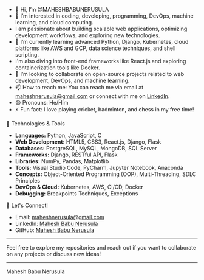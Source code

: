 - 👋 Hi, I’m @MAHESHBABUNERUSULA
- 👀 I’m interested in coding, developing, programming, DevOps, machine learning, and cloud computing.
- I am passionate about building scalable web applications, optimizing development workflows, and exploring new technologies.
- 🌱 I’m currently learning advanced Python, Django, Kubernetes, cloud platforms like AWS and GCP, data science techniques, and shell scripting.
- I'm also diving into front-end frameworks like React.js and exploring containerization tools like Docker.
- 💞️ I’m looking to collaborate on open-source projects related to web development, DevOps, and machine learning.
- 📫 How to reach me: You can reach me via email at maheshnerusula@gmail.com or connect with me on [LinkedIn](https://www.linkedin.com/in/maheshnerusula/).
- 😄 Pronouns: He/Him
- ⚡ Fun fact: I love playing cricket, badminton, and chess in my free time!

🔧 Technologies & Tools

- **Languages:** Python, JavaScript, C
- **Web Development:** HTML5, CSS3, React.js, Django, Flask
- **Databases:** PostgreSQL, MySQL, MongoDB, SQL Server
- **Frameworks:** Django, RESTful API, Flask
- **Libraries:** NumPy, Pandas, Matplotlib
- **Tools:** Visual Studio Code, PyCharm, Jupyter Notebook, Anaconda
- **Concepts:** Object-Oriented Programming (OOP), Multi-Threading, SDLC Principles
- **DevOps & Cloud:** Kubernetes, AWS,  CI/CD, Docker
- **Debugging:** Breakpoints Techniques, Exceptions

💬 Let's Connect!

- Email: maheshnerusula@gmail.com
- LinkedIn: [Mahesh Babu Nerusula](https://www.linkedin.com/in/maheshnerusula/)
- GitHub: [Mahesh Babu Nerusula](https://github.com/maheshnerusula)

---

Feel free to explore my repositories and reach out if you want to collaborate on any projects or discuss new ideas!

---

Mahesh Babu Nerusula

<!---
MAHESHBABUNERUSULA/MAHESHBABUNERUSULA is a ✨ special ✨ repository because its `README.md` (this file) appears on your GitHub profile.
You can click the Preview link to take a look at your changes.
--->
